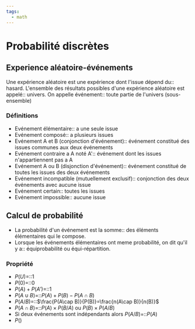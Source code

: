 ```yaml
---
tags:
  - math
---
```

# Probabilité discrètes
## Experience aléatoire-événements
Une expérience aléatoire est une expérience dont l'issue dépend du:: hasard.
L'ensemble des résultats possibles d'une expérience aléatoire est appelé:: univers.
On appelle événement:: toute partie de l'univers (sous-ensemble)

### Définitions
- Evénement élémentaire:: a une seule issue
- Evénement composé:: a plusieurs issues
- Evénement A et B (conjonction d'événement):: événement constitué des issues communes aux deux événements
- Evénement contraire a A noté A':: événement dont les issues n'appartiennent pas a A
- Evénement A ou B (disjonction d'événement):: événement constitué de toutes les issues des deux événements
- Evénement incompatible (mutuellement exclusif):: conjonction des deux événements avec aucune issue
- Evénement certain:: toutes les issues
- Evénement impossible:: aucune issue

## Calcul de probabilité
- La probabilité d'un événement est la somme:: des éléments élémentaires qui le compose.
- Lorsque les événements élémentaires ont meme probabilité, on dit qu'il y a:: équiprobabilité ou équi-répartition.

### Propriété
- $P(U)$=::1 
- $P(0)$=::0
- $P(A)+P(A')$=::1 
- $P(A\cup B)$=::$P(A)+P(B)-P(A\cap B)$
- $P(A/B)$=::$\frac{P(A\cap B)}{P(B)}=\frac{n(A\cap B)}{n(B)}$
- $P(A\cap B)$=::$P(A)\times P(B/A)$ ou $P(B)\times P(A/B)$
- Si deux événements sont indépendants alors $P(A/B)$=::$P(A)$
- $P()$